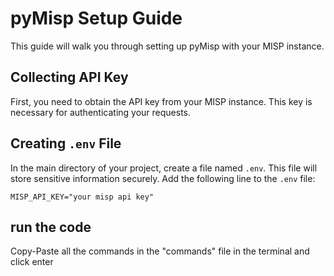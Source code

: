 # pyMisp Setup Guide

This guide will walk you through setting up pyMisp with your MISP instance.

## Collecting API Key

First, you need to obtain the API key from your MISP instance. This key is necessary for authenticating your requests.

## Creating `.env` File

In the main directory of your project, create a file named `.env`. This file will store sensitive information securely. Add the following line to the `.env` file:

```plaintext
MISP_API_KEY="your misp api key"
```

## run the code

Copy-Paste all the commands in the "commands" file in the terminal and click enter 
